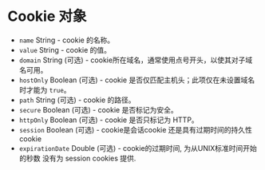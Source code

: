 # Cookie 对象

* `name` String - cookie 的名称。
* `value` String - cookie 的值。
* `domain` String (可选) - cookie所在域名，通常使用点号开头，以使其对子域名可用。
* `hostOnly` Boolean (可选) - cookie 是否仅匹配主机头；此项仅在未设置域名时才能为 `true`。
* `path` String (可选) - cookie 的路径。
* `secure` Boolean (可选) - cookie 是否标记为安全。
* `httpOnly` Boolean (可选) - cookie 是否只标记为 HTTP。
* `session` Boolean (可选) - cookie是会话cookie 还是具有过期时间的持久性 cookie
* `expirationDate` Double (可选) - cookie的过期时间, 为从UNIX标准时间开始的秒数 没有为 session cookies 提供.
